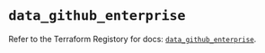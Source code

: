 # `data_github_enterprise`

Refer to the Terraform Registory for docs: [`data_github_enterprise`](https://registry.terraform.io/providers/integrations/github/5.23.0/docs/data-sources/enterprise).
